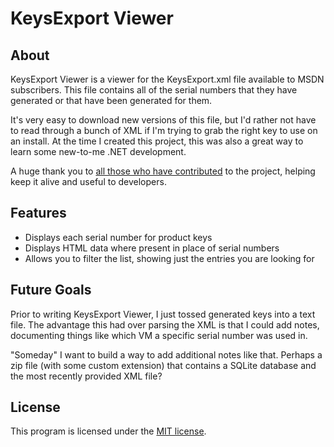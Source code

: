KeysExport Viewer
=================

About
-----
KeysExport Viewer is a viewer for the KeysExport.xml file available to MSDN 
subscribers. This file contains all of the serial numbers that they have 
generated or that have been generated for
them.

It's very easy to download new versions of this file, but I'd rather not 
have to read through a bunch of XML if I'm trying to grab the right key to 
use on an install. At the time I created this project, this was also a 
great way to learn some new-to-me .NET development.

A huge thank you to [all those who have contributed](https://github.com/rnelson/KeysExportViewer/blob/master/CONTRIBUTORS.md) 
to the project, helping keep it alive and useful to developers.

Features
--------
* Displays each serial number for product keys
* Displays HTML data where present in place of serial numbers
* Allows you to filter the list, showing just the entries you are looking for

Future Goals
------------
Prior to writing KeysExport Viewer, I just tossed generated keys into a 
text  file. The advantage this had over parsing the XML is that I could 
add notes, documenting things like which VM a specific serial number was 
used in.

"Someday" I want to build a way to add additional notes like that. Perhaps 
a zip file (with some custom extension) that contains a SQLite database 
and the most recently provided XML file?

License
-------
This program is licensed under the [MIT license][license].

[license]: https://rnelson.mit-license.org/